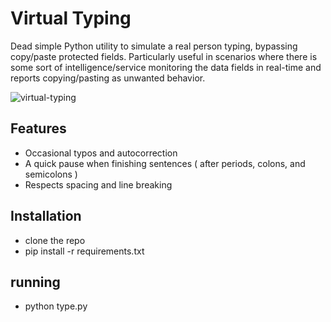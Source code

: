 # Virtual Typing

Dead simple Python utility to simulate a real person typing, bypassing copy/paste protected fields. 
Particularly useful in scenarios where there is some sort of intelligence/service monitoring the data fields in real-time
and reports copying/pasting as unwanted behavior.

![virtual-typing](https://github.com/LukasMeine/virtual-typing/assets/20716798/aa1ce790-e899-4155-8dfa-9cc232c37189)


 ## Features

 - Occasional typos and autocorrection
 - A quick pause when finishing sentences ( after periods, colons, and semicolons )
 - Respects spacing and line breaking

## Installation

- clone the repo
- pip install -r requirements.txt

## running

- python type.py

